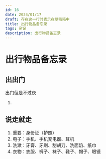 ```yaml
---
id: 16
date: 2024/01/17
draft: 存在这一行时表示在草稿箱中
title: 出行物品备忘录
tags: 杂记
description: 出行物品备忘录
---
```


# 出行物品备忘录

## 出出门

出门但是不过夜

1. 

## 说走就走

1. 重要：身份证（护照）
2. 电子：手机、手机充电器、耳机
3. 洗漱：牙膏、牙刷、刮胡刀、洗面奶、纸巾
4. 衣物：衣服、裤子、袜子、鞋子、帽子、眼镜
